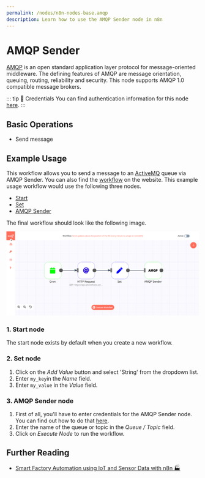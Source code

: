 ```yaml
---
permalink: /nodes/n8n-nodes-base.amqp
description: Learn how to use the AMQP Sender node in n8n
---
```


# AMQP Sender

[AMQP](https://www.amqp.org/) is an open standard application layer protocol for message-oriented middleware. The defining features of AMQP are message orientation, queuing, routing, reliability and security. This node supports AMQP 1.0 compatible message brokers.

::: tip 🔑 Credentials
You can find authentication information for this node [here](../../../credentials/AMQP/README.md).
:::

## Basic Operations

- Send message


## Example Usage

This workflow allows you to send a message to an [ActiveMQ](https://activemq.apache.org/) queue via AMQP Sender. You can also find the [workflow](https://n8n.io/workflows/512) on the website. This example usage workflow would use the following three nodes.
- [Start](../../core-nodes/Start/README.md)
- [Set](../../core-nodes/Set/README.md)
- [AMQP Sender]()

The final workflow should look like the following image.

![A workflow with the AMQP Sender node](./workflow.png)

### 1. Start node

The start node exists by default when you create a new workflow.

### 2. Set node

1. Click on the *Add Value* button and select 'String' from the dropdown list.
2. Enter `my_key`in the *Name* field.
3. Enter `my_value` in the *Value* field.

### 3. AMQP Sender node

1. First of all, you'll have to enter credentials for the AMQP Sender node. You can find out how to do that [here](../../../credentials/AMQP/README.md).
2. Enter the name of the queue or topic in the *Queue / Topic* field.
3. Click on *Execute Node* to run the workflow.

## Further Reading

- [Smart Factory Automation using IoT and Sensor Data with n8n 🏭](https://medium.com/n8n-io/smart-factory-automation-using-iot-and-sensor-data-with-n8n-27675de9943b)
